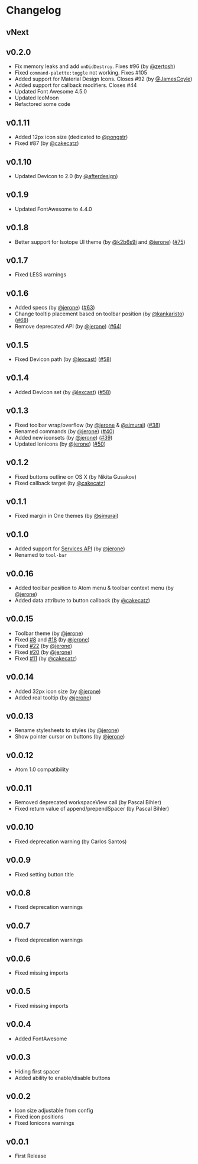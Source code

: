 # Changelog

## vNext

## v0.2.0
* Fix memory leaks and add `onDidDestroy`. Fixes #96 (by [@zertosh](https://github.com/zertosh))
* Fixed `command-palette:toggle` not working. Fixes #105
* Added support for Material Design Icons. Closes #92 (by [@JamesCoyle](https://github.com/JamesCoyle))
* Added support for callback modifiers. Closes #44
* Updated Font Awesome 4.5.0
* Updated IcoMoon
* Refactored some code

## v0.1.11
* Added 12px icon size (dedicated to [@pongstr](https://github.com/pongstr))
* Fixed #87 (by [@cakecatz](https://github.com/cakecatz))

## v0.1.10
* Updated Devicon to 2.0 (by [@afterdesign](https://github.com/afterdesign))

## v0.1.9
* Updated FontAwesome to 4.4.0

## v0.1.8
* Better support for Isotope UI theme (by [@k2b6s9j](https://github.com/k2b6s9j) and [@jerone](https://github.com/jerone)) ([#75](https://github.com/suda/tool-bar/issues/75))

## v0.1.7
* Fixed LESS warnings

## v0.1.6
* Added specs (by [@jerone](https://github.com/jerone)) ([#63](https://github.com/suda/tool-bar/pull/63))
* Change tooltip placement based on toolbar position (by [@kankaristo](https://github.com/kankaristo)) ([#68](https://github.com/suda/tool-bar/issues/68))
* Remove deprecated API (by [@jerone](https://github.com/jerone)) ([#64](https://github.com/suda/tool-bar/pull/64))

## v0.1.5
* Fixed Devicon path (by [@lexcast](https://github.com/lexcast)) ([#58](https://github.com/suda/tool-bar/issues/58))

## v0.1.4
* Added Devicon set (by [@lexcast](https://github.com/lexcast)) ([#58](https://github.com/suda/tool-bar/issues/58))

## v0.1.3
* Fixed toolbar wrap/overflow (by [@jerone](https://github.com/jerone) & [@simurai](https://github.com/simurai)) ([#38](https://github.com/suda/tool-bar/issues/38))
* Renamed commands (by [@jerone](https://github.com/jerone)) ([#40](https://github.com/suda/tool-bar/issues/40))
* Added new iconsets (by [@jerone](https://github.com/jerone)) ([#39](https://github.com/suda/tool-bar/issues/39))
* Updated Ionicons (by [@jerone](https://github.com/jerone)) ([#50](https://github.com/suda/tool-bar/issues/50))

## v0.1.2
* Fixed buttons outline on OS X (by Nikita Gusakov)
* Fixed callback target (by [@cakecatz](https://github.com/cakecatz))

## v0.1.1
* Fixed margin in One themes (by [@simurai](https://github.com/simurai))

## v0.1.0
* Added support for [Services API](https://atom.io/docs/latest/behind-atom-interacting-with-packages-via-services) (by [@jerone](https://github.com/jerone))
* Renamed to `tool-bar`

## v0.0.16
* Added toolbar position to Atom menu & toolbar context menu (by [@jerone](https://github.com/jerone))
* Added data attribute to button callback (by [@cakecatz](https://github.com/cakecatz))

## v0.0.15
* Toolbar theme (by [@jerone](https://github.com/jerone))
* Fixed [#8](https://github.com/suda/tool-bar/issues/8) and [#18](https://github.com/suda/tool-bar/issues/18) (by [@jerone](https://github.com/jerone))
* Fixed [#22](https://github.com/suda/tool-bar/issues/22) (by [@jerone](https://github.com/jerone))
* Fixed [#20](https://github.com/suda/tool-bar/issues/20) (by [@jerone](https://github.com/jerone))
* Fixed [#11](https://github.com/suda/tool-bar/issues/11) (by [@cakecatz](https://github.com/cakecatz))

## v0.0.14
* Added 32px icon size (by [@jerone](https://github.com/jerone))
* Added real tooltip (by [@jerone](https://github.com/jerone))

## v0.0.13
* Rename stylesheets to styles (by [@jerone](https://github.com/jerone))
* Show pointer cursor on buttons (by [@jerone](https://github.com/jerone))

## v0.0.12
* Atom 1.0 compatibility

## v0.0.11
* Removed deprecated workspaceView call (by Pascal Bihler)
* Fixed return value of append/prependSpacer (by Pascal Bihler)

## v0.0.10
* Fixed deprecation warning (by Carlos Santos)

## v0.0.9
* Fixed setting button title

## v0.0.8
* Fixed deprecation warnings

## v0.0.7
* Fixed deprecation warnings

## v0.0.6
* Fixed missing imports

## v0.0.5
* Fixed missing imports

## v0.0.4
* Added FontAwesome

## v0.0.3
* Hiding first spacer
* Added ability to enable/disable buttons

## v0.0.2
* Icon size adjustable from config
* Fixed icon positions
* Fixed Ionicons warnings

## v0.0.1
* First Release
